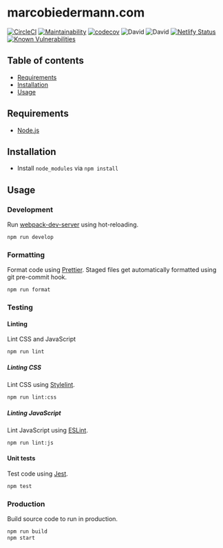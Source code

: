 # marcobiedermann.com

[![CircleCI](https://circleci.com/gh/marcobiedermann/marcobiedermann-v2.svg?style=svg)](https://circleci.com/gh/marcobiedermann/marcobiedermann-v2)
[![Maintainability](https://api.codeclimate.com/v1/badges/c35056c6037f4463ade5/maintainability)](https://codeclimate.com/github/marcobiedermann/marcobiedermann-v2/maintainability)
[![codecov](https://codecov.io/gh/marcobiedermann/marcobiedermann-v2/branch/master/graph/badge.svg)](https://codecov.io/gh/marcobiedermann/marcobiedermann-v2)
![David](https://img.shields.io/david/marcobiedermann/marcobiedermann-v2.svg)
![David](https://img.shields.io/david/dev/marcobiedermann/marcobiedermann-v2.svg)
[![Netlify Status](https://api.netlify.com/api/v1/badges/4f7c49d4-d60b-403e-8890-9045200f3bc8/deploy-status)](https://app.netlify.com/sites/marcobiedermann-v2/deploys)
[![Known Vulnerabilities](https://snyk.io/test/github/marcobiedermann/marcobiedermann-v2/badge.svg)](https://snyk.io/test/github/marcobiedermann/marcobiedermann-v2)

## Table of contents

- [Requirements](#requirements)
- [Installation](#installation)
- [Usage](#usage)

## Requirements

- [Node.js](https://nodejs.org/)

## Installation

- Install `node_modules` via `npm install`

## Usage

### Development

Run [webpack-dev-server](https://github.com/webpack/webpack-dev-server) using hot-reloading.

```sh
npm run develop
```

### Formatting

Format code using [Prettier](https://prettier.io/).
Staged files get automatically formatted using git pre-commit hook.

```sh
npm run format
```

### Testing

#### Linting

Lint CSS and JavaScript

```sh
npm run lint
```

##### Linting CSS

Lint CSS using [Stylelint](https://stylelint.io/).

```sh
npm run lint:css
```

##### Linting JavaScript

Lint JavaScript using [ESLint](https://eslint.org/).

```sh
npm run lint:js
```

#### Unit tests

Test code using [Jest](https://jestjs.io/).

```sh
npm test
```

### Production

Build source code to run in production.

```sh
npm run build
npm start
```
